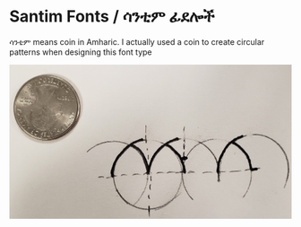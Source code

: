 # Santim Fonts / ሳንቲም ፊደሎች


ሳንቲም means coin in Amharic. I actually used a coin to create circular patterns when designing this font type

![](images/Santim.jpg)